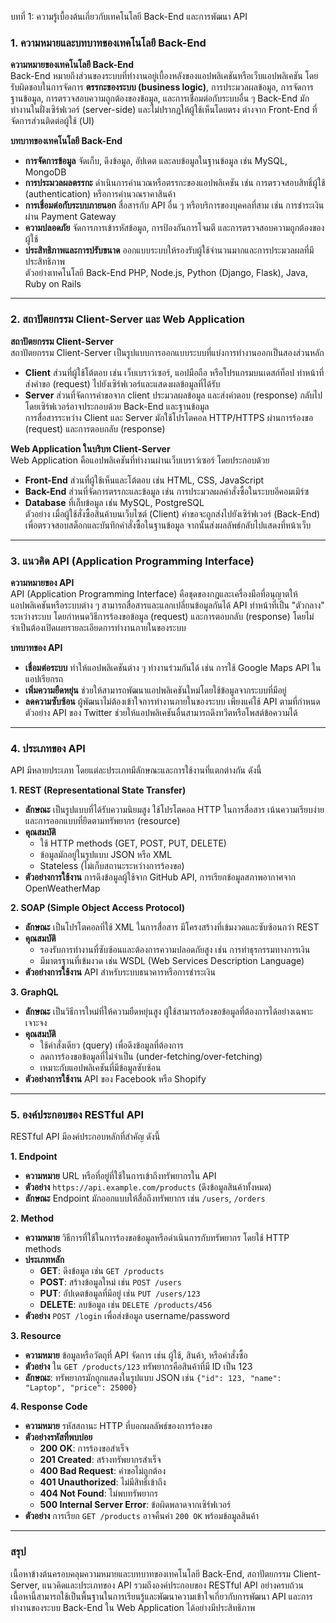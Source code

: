 บทที่ 1: ความรู้เบื้องต้นเกี่ยวกับเทคโนโลยี Back-End และการพัฒนา API

### 1. ความหมายและบทบาทของเทคโนโลยี Back-End
**ความหมายของเทคโนโลยี Back-End**  
Back-End หมายถึงส่วนของระบบที่ทำงานอยู่เบื้องหลังของแอปพลิเคชันหรือเว็บแอปพลิเคชัน โดยรับผิดชอบในการจัดการ **ตรรกะของระบบ (business logic)**, การประมวลผลข้อมูล, การจัดการฐานข้อมูล, การตรวจสอบความถูกต้องของข้อมูล, และการเชื่อมต่อกับระบบอื่น ๆ Back-End มักทำงานในฝั่งเซิร์ฟเวอร์ (server-side) และไม่ปรากฏให้ผู้ใช้เห็นโดยตรง ต่างจาก Front-End ที่จัดการส่วนติดต่อผู้ใช้ (UI)

**บทบาทของเทคโนโลยี Back-End**  
- **การจัดการข้อมูล**  จัดเก็บ, ดึงข้อมูล, อัปเดต และลบข้อมูลในฐานข้อมูล เช่น MySQL, MongoDB  
- **การประมวลผลตรรกะ**  ดำเนินการคำนวณหรือตรรกะของแอปพลิเคชัน เช่น การตรวจสอบสิทธิ์ผู้ใช้ (authentication) หรือการคำนวณราคาสินค้า  
- **การเชื่อมต่อกับระบบภายนอก**  สื่อสารกับ API อื่น ๆ หรือบริการของบุคคลที่สาม เช่น การชำระเงินผ่าน Payment Gateway  
- **ความปลอดภัย**  จัดการการเข้ารหัสข้อมูล, การป้องกันการโจมตี และการตรวจสอบความถูกต้องของผู้ใช้  
- **ประสิทธิภาพและการปรับขนาด**  ออกแบบระบบให้รองรับผู้ใช้จำนวนมากและการประมวลผลที่มีประสิทธิภาพ  
ตัวอย่างเทคโนโลยี Back-End  PHP, Node.js, Python (Django, Flask), Java, Ruby on Rails

---

### 2. สถาปัตยกรรม Client-Server และ Web Application
**สถาปัตยกรรม Client-Server**  
สถาปัตยกรรม Client-Server เป็นรูปแบบการออกแบบระบบที่แบ่งการทำงานออกเป็นสองส่วนหลัก   
- **Client**  ส่วนที่ผู้ใช้โต้ตอบ เช่น เว็บเบราว์เซอร์, แอปมือถือ หรือโปรแกรมบนเดสก์ท็อป ทำหน้าที่ส่งคำขอ (request) ไปยังเซิร์ฟเวอร์และแสดงผลข้อมูลที่ได้รับ  
- **Server**  ส่วนที่จัดการคำขอจาก client ประมวลผลข้อมูล และส่งคำตอบ (response) กลับไป โดยเซิร์ฟเวอร์อาจประกอบด้วย Back-End และฐานข้อมูล  
การสื่อสารระหว่าง Client และ Server มักใช้โปรโตคอล HTTP/HTTPS ผ่านการร้องขอ (request) และการตอบกลับ (response)

**Web Application ในบริบท Client-Server**  
Web Application คือแอปพลิเคชันที่ทำงานผ่านเว็บเบราว์เซอร์ โดยประกอบด้วย   
- **Front-End**  ส่วนที่ผู้ใช้เห็นและโต้ตอบ เช่น HTML, CSS, JavaScript  
- **Back-End**  ส่วนที่จัดการตรรกะและข้อมูล เช่น การประมวลผลคำสั่งซื้อในระบบอีคอมเมิร์ซ  
- **Database**  ที่เก็บข้อมูล เช่น MySQL, PostgreSQL  
ตัวอย่าง  เมื่อผู้ใช้สั่งซื้อสินค้าบนเว็บไซต์ (Client) คำขอจะถูกส่งไปยังเซิร์ฟเวอร์ (Back-End) เพื่อตรวจสอบสต็อกและบันทึกคำสั่งซื้อในฐานข้อมูล จากนั้นส่งผลลัพธ์กลับไปแสดงที่หน้าเว็บ

---

### 3. แนวคิด API (Application Programming Interface)
**ความหมายของ API**  
API (Application Programming Interface) คือชุดของกฎและเครื่องมือที่อนุญาตให้แอปพลิเคชันหรือระบบต่าง ๆ สามารถสื่อสารและแลกเปลี่ยนข้อมูลกันได้ API ทำหน้าที่เป็น "ตัวกลาง" ระหว่างระบบ โดยกำหนดวิธีการร้องขอข้อมูล (request) และการตอบกลับ (response) โดยไม่จำเป็นต้องเปิดเผยรายละเอียดการทำงานภายในของระบบ

**บทบาทของ API**  
- **เชื่อมต่อระบบ**  ทำให้แอปพลิเคชันต่าง ๆ ทำงานร่วมกันได้ เช่น การใช้ Google Maps API ในแอปเรียกรถ  
- **เพิ่มความยืดหยุ่น**  ช่วยให้สามารถพัฒนาแอปพลิเคชันใหม่โดยใช้ข้อมูลจากระบบที่มีอยู่  
- **ลดความซับซ้อน**  ผู้พัฒนาไม่ต้องเข้าใจการทำงานภายในของระบบ เพียงแค่ใช้ API ตามที่กำหนด  
ตัวอย่าง  API ของ Twitter ช่วยให้แอปพลิเคชันอื่นสามารถดึงทวีตหรือโพสต์ข้อความได้

---

### 4. ประเภทของ API
API มีหลายประเภท โดยแต่ละประเภทมีลักษณะและการใช้งานที่แตกต่างกัน ดังนี้   

**1. REST (Representational State Transfer)**  
- **ลักษณะ**  เป็นรูปแบบที่ได้รับความนิยมสูง ใช้โปรโตคอล HTTP ในการสื่อสาร เน้นความเรียบง่ายและการออกแบบที่ยึดตามทรัพยากร (resource)  
- **คุณสมบัติ**   
  - ใช้ HTTP methods (GET, POST, PUT, DELETE)  
  - ข้อมูลมักอยู่ในรูปแบบ JSON หรือ XML  
  - Stateless (ไม่เก็บสถานะระหว่างการร้องขอ)  
- **ตัวอย่างการใช้งาน**  การดึงข้อมูลผู้ใช้จาก GitHub API, การเรียกข้อมูลสภาพอากาศจาก OpenWeatherMap  

**2. SOAP (Simple Object Access Protocol)**  
- **ลักษณะ**  เป็นโปรโตคอลที่ใช้ XML ในการสื่อสาร มีโครงสร้างที่เข้มงวดและซับซ้อนกว่า REST  
- **คุณสมบัติ**   
  - รองรับการทำงานที่ซับซ้อนและต้องการความปลอดภัยสูง เช่น การทำธุรกรรมทางการเงิน  
  - มีมาตรฐานที่เข้มงวด เช่น WSDL (Web Services Description Language)  
- **ตัวอย่างการใช้งาน**  API สำหรับระบบธนาคารหรือการชำระเงิน  

**3. GraphQL**  
- **ลักษณะ**  เป็นวิธีการใหม่ที่ให้ความยืดหยุ่นสูง ผู้ใช้สามารถร้องขอข้อมูลที่ต้องการได้อย่างเฉพาะเจาะจง  
- **คุณสมบัติ**   
  - ใช้คำสั่งเดียว (query) เพื่อดึงข้อมูลที่ต้องการ  
  - ลดการร้องขอข้อมูลที่ไม่จำเป็น (under-fetching/over-fetching)  
  - เหมาะกับแอปพลิเคชันที่มีข้อมูลซับซ้อน  
- **ตัวอย่างการใช้งาน**  API ของ Facebook หรือ Shopify  

---

### 5. องค์ประกอบของ RESTful API
RESTful API มีองค์ประกอบหลักที่สำคัญ ดังนี้   

**1. Endpoint**  
- **ความหมาย**  URL หรือที่อยู่ที่ใช้ในการเข้าถึงทรัพยากรใน API  
- **ตัวอย่าง**  `https://api.example.com/products` (ดึงข้อมูลสินค้าทั้งหมด)  
- **ลักษณะ**  Endpoint มักออกแบบให้สื่อถึงทรัพยากร เช่น `/users`, `/orders`  

**2. Method**  
- **ความหมาย**  วิธีการที่ใช้ในการร้องขอข้อมูลหรือดำเนินการกับทรัพยากร โดยใช้ HTTP methods  
- **ประเภทหลัก**   
  - **GET**: ดึงข้อมูล เช่น `GET /products`  
  - **POST**: สร้างข้อมูลใหม่ เช่น `POST /users`  
  - **PUT**: อัปเดตข้อมูลที่มีอยู่ เช่น `PUT /users/123`  
  - **DELETE**: ลบข้อมูล เช่น `DELETE /products/456`  
- **ตัวอย่าง**  `POST /login` เพื่อส่งข้อมูล username/password  

**3. Resource**  
- **ความหมาย**  ข้อมูลหรือวัตถุที่ API จัดการ เช่น ผู้ใช้, สินค้า, หรือคำสั่งซื้อ  
- **ตัวอย่าง**  ใน `GET /products/123` ทรัพยากรคือสินค้าที่มี ID เป็น 123  
- **ลักษณะ**: ทรัพยากรมักถูกแสดงในรูปแบบ JSON เช่น `{"id": 123, "name": "Laptop", "price": 25000}`  

**4. Response Code**  
- **ความหมาย**  รหัสสถานะ HTTP ที่บอกผลลัพธ์ของการร้องขอ  
- **ตัวอย่างรหัสที่พบบ่อย**   
  - **200 OK**: การร้องขอสำเร็จ  
  - **201 Created**: สร้างทรัพยากรสำเร็จ  
  - **400 Bad Request**: คำขอไม่ถูกต้อง  
  - **401 Unauthorized**: ไม่มีสิทธิ์เข้าถึง  
  - **404 Not Found**: ไม่พบทรัพยากร  
  - **500 Internal Server Error**: ข้อผิดพลาดจากเซิร์ฟเวอร์  
- **ตัวอย่าง**  การเรียก `GET /products` อาจคืนค่า `200 OK` พร้อมข้อมูลสินค้า  

---

### สรุป
เนื้อหาข้างต้นครอบคลุมความหมายและบทบาทของเทคโนโลยี Back-End, สถาปัตยกรรม Client-Server, แนวคิดและประเภทของ API รวมถึงองค์ประกอบของ RESTful API อย่างครบถ้วน เนื้อหานี้สามารถใช้เป็นพื้นฐานในการเรียนรู้และพัฒนาความเข้าใจเกี่ยวกับการพัฒนา API และการทำงานของระบบ Back-End ใน Web Application ได้อย่างมีประสิทธิภาพ
